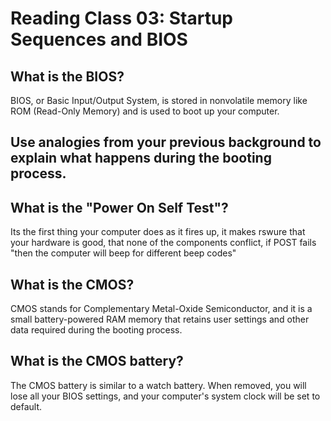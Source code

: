# Reading Class 03: Startup Sequences and BIOS

## What is the BIOS?

BIOS, or Basic Input/Output System, is stored in nonvolatile memory like ROM (Read-Only Memory) and is used to boot up your computer.

## Use analogies from your previous background to explain what happens during the booting process.



## What is the "Power On Self Test"?
Its the first thing your computer does as it fires up, it makes rswure that your hardware is good, that none of the components conflict, if POST fails "then the computer will beep for different beep codes"


## What is the CMOS?

CMOS stands for Complementary Metal-Oxide Semiconductor, and it is a small battery-powered RAM memory that retains user settings and other data required during the booting process.

## What is the CMOS battery?

The CMOS battery is similar to a watch battery. When removed, you will lose all your BIOS settings, and your computer's system clock will be set to default.


